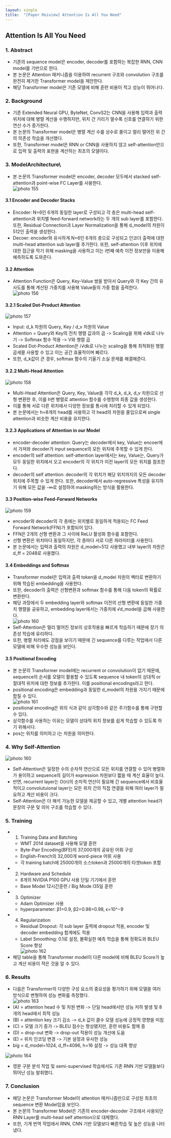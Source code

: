 ```yaml
---
layout: single
title:  "[Paper Reiview] Attention Is All You Need"
---
```

## Attention Is All You Need

### 1. Abstract
* 기존의 sequence model은 encoder, decoder를 포함하는 복잡한 RNN, CNN model를 기반으로 한다.
* 본 논문은 Attention 매커니즘을 이용하여 recurrent 구조와 convolution 구조를 완전히 제거한 Transformer model을 제안한다.
* 해당 Transformer model은 기존 모델에 비해 훈련 비용이 적고 성능이 뛰어나다.

### 2. Background
* 기존 Extended Neural GPU, ByteNet, ConvS2는 CNN을 사용해 입력과 출력 위치에 대해 병렬 계산을 수행하지만, 위치 간 거리가 멀수록 신호를 연결하기 위한 연산 수가 증가한다.
* 본 논문의 Transformer model은 병렬 계산 수를 상수로 줄이고 멀리 떨어진 위 간의 의존성 학습을 개선했다.
* 또한, Transformer model은 RNN or CNN을 사용하지 않고 self-attention만으로 입력 및 출력의 표현을 계산하는 최초의 모델이다.

### 3. ModelArchitecture\
* 본 논문의 Transformer model은 encoder, decoder 모두에서 stacked self-attention과 point-wise FC Layer를 사용한다.         
![photo 155](/assets/img/blog/img155.png)             
#### 3.1 Encoder and Decoder Stacks
* Encoder: N=6인 6개의 동일한 layer로 구성되고 각 층은 multi-head self-attention과 위치별 feed-forward network라는 두 개의 sub layer를 포함한다. 또한, Residual Connection과 Layer Normalization을 통해 d_model의 차원이 512인 출력을 생성한다.
* Decoer: encoder와 유사하게 N=6인 6개의 층으로 구성되고 인코더 출력에 대한 multi-head attention sub layer를 추가한다. 또한, self-attention 이후 위치에 대한 접근을 막기 위해 masking을 사용하고 이는 i번째 예측 이전 정보만을 이용해 예측하도록 도와준다.

#### 3.2 Attention
* Attention Function은 Query, Key-Value 쌍을 받아서 Query와 각 Key 간의 유사도를 통해 계산된 가중치를 사용해 Value들의 가중 합을 출력한다.                   
![photo 156](/assets/img/blog/img156.png)                
#### 3.2.1 Scaled Dot-Product Attention             
![photo 157](/assets/img/blog/img157.png)               
* Input: d_k 차원의 Query, Key / d_v 차원의 Value
* Attention = Query와 Key의 전치 행렬 값과의 곱 -> Scaling을 위해 √dk로 나누기 -> Softmax 함수 적용 -> V와 행렬 곱
* Scaled Dot-Product Attention은 /√dk로 나누는 scaling을 통해 최적화된 행렬 곱세믈 사용할 수 있고 이는 공간 효율적이며 빠르다.
* 또한, d_k값이 큰 경우, softmax 함수의 기울기 소실 문제를 해결해준다.

#### 3.2.2 Multi-Head Attention          
![photo 158](/assets/img/blog/img158.png)                
* Multi-Head Attention은 Query, Key, Value을 각각 d_k, d_k, d_v 차원으로 선형 변환한 후, 이를 h번 병렬로 attention 함수를 수행항여 최종 값을 생성한다.
* 이를 통해 서로 다른 위치에서 다양한 정보를 통시에 처리할 수 있게 되었다.
* 본 논문에서는 h=8개의 head를 사용하고 각 head의 차원을 줄임으로써 single attention과 비슷한 계산 비용을 유지한다.
  
#### 3.2.3 Applications of Attention in our Model
* encoder-decoder attention: Query는 decoder에서 key, Value는 encoer에서 가져와 decoder가 input sequence의 모든 위치에 주목할 수 있게 한다.
* encoder의 self attention: self-attention layer에서는 key, Value는, Query가 모두 동일한 위치에서 오고 encoder의 각 위치가 이전 layer의 모든 위치를 참조한다.
* decoder의 self attention: decoder의 각 위치가 해당 위치까지의 모든 decoder 위치에 주목할 수 있게 한다. 또한, decoder에서 auto-regressive 특성을 유지하기 위해 모든 값을 -∞로 설정하여 masking하는 방식을 활용한다.
#### 3.3 Position-wise Feed-Forward Networks              
![photo 159](/assets/img/blog/img159.png)                                   
* encoder와 decoder의 각 층에는 위치별로 동일하게 적용되는 FC Feed Forward Network(FFN)가 포함되어 있다.
* FFN은 2개의 선형 변환과 그 사이에 ReLU 활성화 함수를 포함한다.
* 선형 변환은 위치마다 동일하지만, 각 층마다 서로 다른 파라미터를 사용한다.
* 본 논문에서는 입력과 출력의 차원은 d_model=512 사용했고 내부 layer의 차원은 d_ff = 2048로 사용했다.
#### 3.4 Embeddings and Softmax
* Transformer model은 입력과 출력 token을 d_model 차원의 벡터로 변환하기 위해 학습된 embedding을 사용한다.
* 또한, decoder의 출력은 선형변환과 softmax 함수를 통해 다음 token의 확률로 변환한다.
* 해당 과정에서 두 embedding layer와 softmax 이전의 선형 변환에 동일한 가중치 행렬을 공유하고, embedding layer에서는 가중치에 √d_model을 곱해 사용한다.               
![photo 160](/assets/img/blog/img160.png)                      
* Self-Attention은 멀리 떨어진 정보의 상호작용을 빠르게 학습하기 때문에 장기 의존성 학습에 유리하다.
* 또한, 병렬 처리에도 강점을 보이기 때문에 긴 sequence를 다루는 작업에서 다른 모델에 비해 우수한 성능을 보인다.

#### 3.5 Positional Encoding
* 본 논문의 Transformer model에는 recurrent or convolution이 없기 때문에, sequence의 순서를 모델이 활용할 수 있도록 sequence 내 token의 상대적 or 절대적 위치에 대한 정보를 추가한다. 이를 positional encodings라고 한다.
* positional encoding은 embedding과 동일한 d_model의 차원을 가지기 때문에 합칠 수 있다.                   
![photo 161](/assets/img/blog/img161.png)                    
* positional encoding은 위의 식과 같이 삼각함수와 같은 주기함수를 통해 구현할 수 있다.
* 삼각함수를 사용하는 이유는 모델이 상대적 위치 정보를 쉽게 학습할 수 있도록 하기 위해서다.
* pos는 위치를 의미하고 i는 차원을 의미한다. 

### 4. Why Self-Attention
![photo 160](/assets/img/blog/img160.png)          
* Self-Attention은 일정한 수의 순차적 연산으로 모든 위치를 연결할 수 있어 병렬화가 용이하고 sequence의 길이가 expression 차원보다 짧을 때 계산 효율이 높다.
* 반면, recurrent layer는 O(n)의 순차적 연산이 필요해 긴 sequence에서 비효율적이고 convolutuional layer는 모든 위치 간의 직접 연결을 위해 여러 layer가 필요하고 계산 비용이 크다.
* Self-Attention은 더 해석 가능한 모델을 제공할 수 있고, 개별 attention head가 문장의 구문 및 의미 구조를 학습할 수 있다.

### 5. Training
* 1. Training Data and Batching
  * WMT 2014 dataset을 사용해 모델 훈련
  * Byte-Pair Encoding(BFE)의 37,000개의 공유된 어휘 구성
  * English-French의 32,000개 word-piece 어휘 사용
  * 각 training batch에 25000개의 소스token과 25000개의 타겟token 포함
* 2. Hardware and Schedule
  *  8개의 NVIDIA P100 GPU 사용 단일 기기에서 훈련
  *  Base Model 12시간훈련 / Big Mode l35일 훈련
* 3. Optimizer
  *  Adam Optimizer 사용
  *  hyperparameter: β1=0.9, β2=0.98=0.98, ϵ=10^−9
* 4. Regularization
  * Residual Dropout: 각 sub layer 출력에 dropout 적용, encoder 및 decoder embedding 합계에도 적용
  * Label Smoothing: 0.1로 설정, 불확실한 예측 학습을 통해 정확도와 BLEU Score 향상                      
![photo 162](/assets/img/blog/img162.png)                         
* 해당 table을 통해 Transformer model이 다른 model에 비해 BLEU Score가 높고 계산 비용이 적은 것을 알 수 있다.

### 6. Results
* 다음은 Transformer의 다양한 구성 요소의 중요성을 평가하기 위해 모델을 여러 방식으로 변형하여 성능 변화를 측정했다.          
![photo 163](/assets/img/blog/img163.png)            
* (A) = attention head 수 및 차원 변화 -> 단일 head에서만 성능 저하 발생 및 8개의 head에서 최적 성능
* (B) = attention key 크기 감소 -> d_k 값이 클수 모델 성능에 긍정적 영향을 미침
* (C) = 모델 크기 증가 -> BLEU 점수는 향상됐지만, 훈련 비용도 함께 증
* (D) = drop-out 변화 ->  drop-out 적용이 성능 개선에 도움
* (E) = 위치 인코딩 변경 -> 기본 설정과 유사한 성능 
* big = d_model=1024, d_ff=4096, h=16 설정 -> 성능 대폭 향상             

![photo 164](/assets/img/blog/img164.png)                     
* 영문 구문 분석 작업 및 semi-supervised 학습에서도 기존 RNN 기반 모델들보다 뛰어난 성능 발휘했디.

### 7. Conclusion
* 해당 논문은 Transformer Model이 attention 매커니즘만으로 구성된 최초의 sequence 변환 Model임을 보인다.
* 본 논문의 Transformer Model은 기존의 encoder-decoder 구조에서 사용되던 RNN Layer를 multi-head self attention으로 대체했다.
* 또한, 기계 번역 작업에서 RNN, CNN 기반 모델보다 빠른학습 및 높은 성능을 나타냈다.

